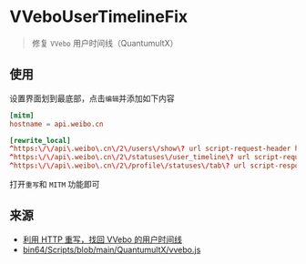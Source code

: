 # VVeboUserTimelineFix

> 修复 `VVebo` 用户时间线（QuantumultX）

## 使用

设置界面划到最底部，点击`编辑`并添加如下内容

```conf
[mitm]
hostname = api.weibo.cn

[rewrite_local]
^https:\/\/api\.weibo\.cn\/2\/users\/show\? url script-request-header https://cdn.jsdelivr.net/gh/Chordix/VVeboUserTimelineFix@main/QuantumultX/vvebo.js
^https:\/\/api\.weibo\.cn\/2\/statuses\/user_timeline\? url script-request-header https://cdn.jsdelivr.net/gh/Chordix/VVeboUserTimelineFix@main/QuantumultX/vvebo.js
^https:\/\/api\.weibo\.cn\/2\/profile\/statuses\/tab\? url script-response-body https://cdn.jsdelivr.net/gh/Chordix/VVeboUserTimelineFix@main/QuantumultX/vvebo.js
```

打开`重写`和 `MITM` 功能即可

## 来源

- [利用 HTTP 重写，找回 VVebo 的用户时间线](https://sspai.com/post/83704)
- [bin64/Scripts/blob/main/QuantumultX/vvebo.js](https://github.com/bin64/Scripts/blob/main/QuantumultX/vvebo.js)
